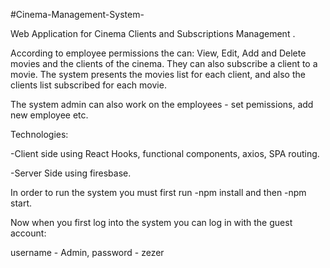 #Cinema-Management-System-

Web Application for Cinema Clients and Subscriptions Management .

According to employee permissions the can: View, Edit, Add and Delete movies and the clients of the cinema. They can also subscribe a client to a movie. The system presents the movies list for each client, and also the clients list subscribed for each movie.

The system admin can also work on the employees - set pemissions, add new employee etc.

Technologies:

-Client side using React Hooks, functional components, axios, SPA routing.

-Server Side using firesbase.

In order to run the system you must first run -npm install and then -npm start. 

Now when you first log into the system you can log in with the guest account:

username - Admin, password - zezer

